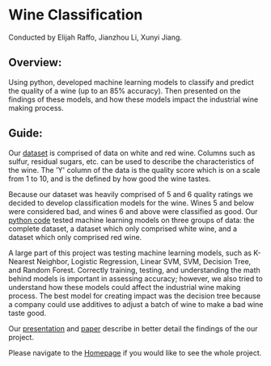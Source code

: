 # Wine Classification
Conducted by Elijah Raffo, Jianzhou Li, Xunyi Jiang.

## Overview:
Using python, developed machine learning models to classify and predict the quality of a wine (up to an 85% accuracy). Then presented on the findings of these models, and how these models impact the industrial wine making process.

## Guide:
Our [dataset](https://github.com/eliraffo/eliraffo.github.io/blob/master/OBA410/Wine_Data.csv) is comprised of data on white and red wine. Columns such as sulfur, residual sugars, etc. can be used to describe the characteristics of the wine. The 'Y' column of the data is the quality score which is on a scale from 1 to 10, and is the defined by how good the wine tastes.

Because our dataset was heavily comprised of 5 and 6 quality ratings we decided to develop classification models for the wine. Wines 5 and below were considered bad, and wines 6 and above were classified as good. Our [python code](https://github.com/eliraffo/eliraffo.github.io/blob/master/OBA410/Wine_Model.ipynb) tested machine learning models on three groups of data: the complete dataset, a dataset which only comprised white wine, and a dataset which only comprised red wine.

A large part of this project was testing machine learning models, such as K-Nearest Neighbor, Logistic Regression, Linear SVM, SVM, Decision Tree, and Random Forest. Correctly training, testing, and understanding the math behind models is important in assessing accuracy; however, we also tried to understand how these models could affect the industrial wine making process. The best model for creating impact was the decision tree because a company could use additives to adjust a batch of wine to make a bad wine taste good. 

Our [presentation](Wine_Presentation.pdf) and [paper](Wine_Paper.pdf) describe in better detail the findings of the our project. 

Please navigate to the [Homepage](https://github.com/eliraffo/eliraffo.github.io/tree/master/OBA410) if you would like to see the whole project.
